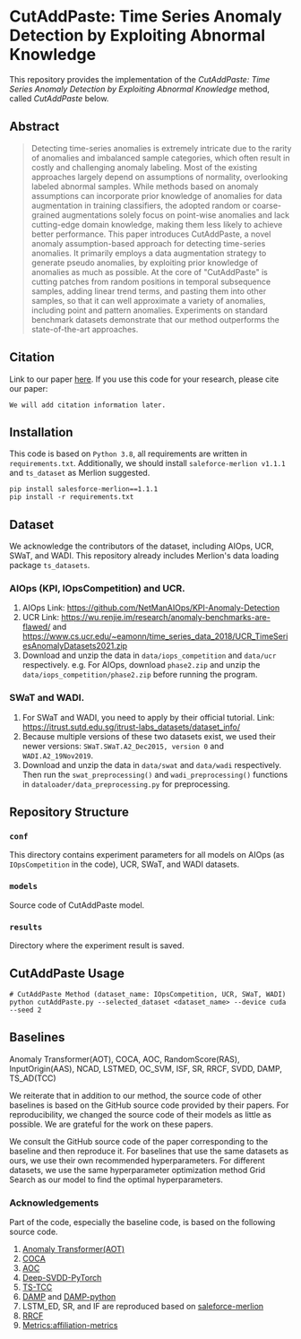# CutAddPaste: Time Series Anomaly Detection by Exploiting Abnormal Knowledge
This repository provides the implementation of the _CutAddPaste: Time Series Anomaly Detection by Exploiting Abnormal Knowledge_ method, called _CutAddPaste_ below. 

## Abstract
> Detecting time-series anomalies is extremely intricate due to the rarity of anomalies and imbalanced sample categories, 
> which often result in costly and challenging anomaly labeling. 
> Most of the existing approaches largely depend on assumptions of normality, overlooking labeled abnormal samples. 
> While methods based on anomaly assumptions can incorporate prior knowledge of anomalies for data augmentation in training classifiers, 
> the adopted random or coarse-grained augmentations solely focus on point-wise anomalies and lack cutting-edge domain knowledge, 
> making them less likely to achieve better performance.
> This paper introduces CutAddPaste, a novel anomaly assumption-based approach for detecting time-series anomalies. 
> It primarily employs a data augmentation strategy to generate pseudo anomalies, 
> by exploiting prior knowledge of anomalies as much as possible. At the core of "CutAddPaste" is cutting patches from 
> random positions in temporal subsequence samples, adding linear trend terms, and pasting them into other samples, 
> so that it can well approximate a variety of anomalies, including point and pattern anomalies. 
> Experiments on standard benchmark datasets demonstrate that our method outperforms the state-of-the-art approaches.



## Citation
Link to our paper [here]().
If you use this code for your research, please cite our paper:

```
We will add citation information later.
```

## Installation
This code is based on `Python 3.8`, all requirements are written in `requirements.txt`. Additionally, we should install `saleforce-merlion v1.1.1` and `ts_dataset` as Merlion suggested.

```
pip install salesforce-merlion==1.1.1
pip install -r requirements.txt
```

## Dataset
We acknowledge the contributors of the dataset, including AIOps, UCR, SWaT, and WADI.
This repository already includes Merlion's data loading package `ts_datasets`.

### AIOps (KPI, IOpsCompetition) and UCR. 
1. AIOps Link: https://github.com/NetManAIOps/KPI-Anomaly-Detection
2. UCR Link: https://wu.renjie.im/research/anomaly-benchmarks-are-flawed/ 
and https://www.cs.ucr.edu/~eamonn/time_series_data_2018/UCR_TimeSeriesAnomalyDatasets2021.zip
3. Download and unzip the data in `data/iops_competition` and `data/ucr` respectively. 
e.g. For AIOps, download `phase2.zip` and unzip the `data/iops_competition/phase2.zip` before running the program.

### SWaT and WADI. 
1. For SWaT and WADI, you need to apply by their official tutorial. Link: https://itrust.sutd.edu.sg/itrust-labs_datasets/dataset_info/
2. Because multiple versions of these two datasets exist, 
we used their newer versions: `SWaT.SWaT.A2_Dec2015, version 0` and `WADI.A2_19Nov2019`.
3. Download and unzip the data in `data/swat` and `data/wadi` respectively. Then run the 
`swat_preprocessing()` and `wadi_preprocessing()` functions in `dataloader/data_preprocessing.py` for preprocessing.


## Repository Structure

### `conf`
This directory contains experiment parameters for all models on AIOps (as `IOpsCompetition` in the code), UCR, SWaT, and WADI datasets.

### `models`
Source code of CutAddPaste model.

### `results`
Directory where the experiment result is saved.

## CutAddPaste Usage
```
# CutAddPaste Method (dataset_name: IOpsCompetition, UCR, SWaT, WADI)
python cutAddPaste.py --selected_dataset <dataset_name> --device cuda --seed 2
```

## Baselines
Anomaly Transformer(AOT), COCA, AOC, RandomScore(RAS), InputOrigin(AAS), NCAD, LSTMED, OC_SVM, ISF, SR, RRCF, SVDD, DAMP, TS_AD(TCC)

We reiterate that in addition to our method, the source code of other baselines is based on the GitHub source code 
provided by their papers. For reproducibility, we changed the source code of their models as little as possible. 
We are grateful for the work on these papers.

We consult the GitHub source code of the paper corresponding to the baseline and then reproduce it. 
For baselines that use the same datasets as ours, we use their own recommended hyperparameters. 
For different datasets, we use the same hyperparameter optimization method Grid Search as our model to find the optimal hyperparameters.

### Acknowledgements
Part of the code, especially the baseline code, is based on the following source code.
1. [Anomaly Transformer(AOT)](https://github.com/thuml/Anomaly-Transformer)
2. [COCA](https://github.com/ruiking04/COCA)
3. [AOC](https://github.com/alsike22/AOC)
4. [Deep-SVDD-PyTorch](https://github.com/lukasruff/Deep-SVDD-PyTorch)
5. [TS-TCC](https://github.com/emadeldeen24/TS-TCC)
6. [DAMP](https://sites.google.com/view/discord-aware-matrix-profile/documentation) and 
[DAMP-python](https://github.com/sihohan/DAMP)
7. LSTM_ED, SR, and IF are reproduced based on [saleforce-merlion](https://github.com/salesforce/Merlion/tree/main/merlion/models/anomaly)
8. [RRCF](https://github.com/kLabUM/rrcf?tab=readme-ov-file)
9. [Metrics:affiliation-metrics](https://github.com/ahstat/affiliation-metrics-py)

